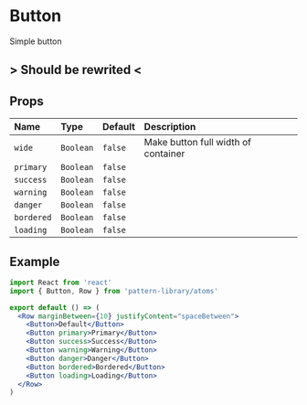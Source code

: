 # Button

Simple button

## > Should be rewrited <

## Props

| Name            | Type                | Default         | Description|
|:-----|:-----|:-----|:-----|
| `wide` | `Boolean` | `false` | Make button full width of container
| `primary` | `Boolean` | `false` | |
| `success` | `Boolean` | `false` | |
| `warning` | `Boolean` | `false` | |
| `danger` | `Boolean` | `false` | |
| `bordered` | `Boolean` | `false` | |
| `loading` | `Boolean` | `false` | |  |


## Example

```jsx
import React from 'react'
import { Button, Row } from 'pattern-library/atoms'

export default () => (
  <Row marginBetween={10} justifyContent="spaceBetween">
    <Button>Default</Button>
    <Button primary>Primary</Button>
    <Button success>Success</Button>
    <Button warning>Warning</Button>
    <Button danger>Danger</Button>
    <Button bordered>Bordered</Button>
    <Button loading>Loading</Button>
  </Row>
)
```
